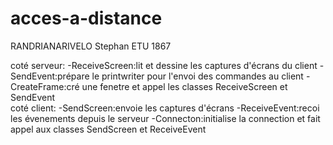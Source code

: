 # acces-a-distance
RANDRIANARIVELO Stephan
ETU 1867
<div>
coté serveur:
  -ReceiveScreen:lit et dessine les captures d'écrans du client
  -SendEvent:prépare le printwriter pour l'envoi des commandes au client
  -CreateFrame:cré une fenetre et appel les classes ReceiveScreen et SendEvent
</div>
<div>
coté client:
 -SendScreen:envoie les captures d'écrans
 -ReceiveEvent:recoi les évenements depuis le serveur
 -Connecton:initialise la connection et fait appel aux classes SendScreen et ReceiveEvent
</div>
